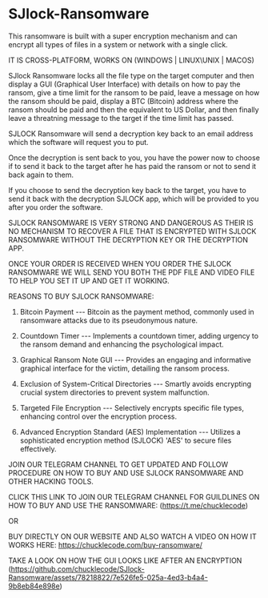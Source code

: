 # SJlock-Ransomware
This ransomware is built with a super encryption mechanism and can encrypt all types of files in a system or network with a single click. 

IT IS CROSS-PLATFORM, WORKS ON (WINDOWS | LINUX\UNIX | MACOS)

SJlock Ransomware locks all the file type on the target computer and then display a GUI (Graphical User Interface) with details on how to pay the ransom, give a time limit for the ransom to be paid, leave a message on how the ransom should be paid, display a BTC (Bitcoin) address where the ransom should be paid and then the equivalent to US Dollar, and then finally leave a threatning message to the target if the time limit has passed.

SJLOCK Ransomware will send a decryption key back to an email address which the software will request you to put. 



Once the decryption is sent back to you, you have the power now to choose if to send it back to the target after he has paid the ransom or not to send it back again to them. 

If you choose to send the decryption key back to the target, you have to send it back with the decryption SJLOCK app, which will be provided to you after you order the software.

SJLOCK RANSOMWARE IS VERY STRONG AND DANGEROUS AS THEIR IS NO MECHANISM TO RECOVER A FILE THAT IS ENCRYPTED WITH SJLOCK RANSOMWARE WITHOUT THE DECRYPTION KEY OR THE DECRYPTION APP. 

ONCE YOUR ORDER IS RECEIVED WHEN YOU ORDER THE SJLOCK RANSOMWARE WE WILL SEND YOU BOTH THE PDF FILE AND VIDEO FILE TO HELP YOU SET IT UP AND GET IT WORKING. 

REASONS TO BUY SJLOCK RANSOMWARE:



1. Bitcoin Payment --- Bitcoin as the payment method, commonly used in ransomware attacks due to its pseudonymous nature.


2. Countdown Timer --- Implements a countdown timer, adding urgency to the ransom demand and enhancing the psychological impact.


3. Graphical Ransom Note GUI --- Provides an engaging and informative graphical interface for the victim, detailing the ransom process.


4. Exclusion of System-Critical Directories --- Smartly avoids encrypting crucial system directories to prevent system malfunction.


5. Targeted File Encryption --- Selectively encrypts specific file types, enhancing control over the encryption process.


6. Advanced Encryption Standard (AES) Implementation --- Utilizes a sophisticated encryption method (SJLOCK) 'AES' to secure files effectively.





JOIN OUR TELEGRAM CHANNEL TO GET UPDATED AND FOLLOW PROCEDURE ON HOW TO BUY AND USE SJLOCK RANSOMWARE AND OTHER HACKING TOOLS.


CLICK THIS LINK TO JOIN OUR TELEGRAM CHANNEL FOR GUILDLINES ON HOW TO BUY AND USE THE RANSOMWARE: (https://t.me/chucklecode)

OR

BUY DIRECTLY ON OUR WEBSITE AND ALSO WATCH A VIDEO ON HOW IT WORKS HERE: https://chucklecode.com/buy-ransomware/


TAKE A LOOK ON HOW THE GUI LOOKS LIKE AFTER AN ENCRYPTION (https://github.com/chucklecode/SJlock-Ransomware/assets/78218822/7e526fe5-025a-4ed3-b4a4-9b8eb84e898e)







